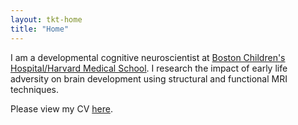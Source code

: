 ```yaml
---
layout: tkt-home
title: "Home"
---
```


I am a developmental cognitive neuroscientist at [Boston Children's Hospital/Harvard Medical School](https://hms.harvard.edu/affiliates/boston-childrens-hospital). I research the impact of early life adversity on brain development using structural and functional MRI techniques.
<!-- <span style="margin-left:50px"></span> -->
<!--"font-weight: bold; font-size:1em;"-->

Please view my CV [here](pdfs/TKT_cv_2019f-elec.pdf).
